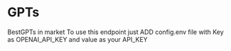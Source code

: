 # GPTs
BestGPTs in market
To use this endpoint just ADD config.env file with Key as OPENAI_API_KEY and value as your API_KEY 
